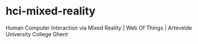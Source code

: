 # hci-mixed-reality
Human Computer Interaction via Mixed Reality | Web Of Things | Artevelde University College Ghent
